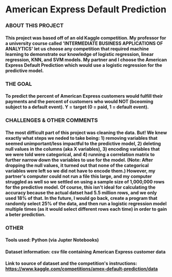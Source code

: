 # American Express Default Prediction

### ABOUT THIS PROJECT
#### This project was based off of an old Kaggle competition. My professor for a university course called 'INTERMEDIATE BUSINESS APPLICATIONS OF ANALYTICS' let us choose any competition that required machine learning to demonstrate our knowledge of logistic regression, linear regression, KNN, and SVM models. My partner and I choose the American Express Default Prediction which would use a logistic regression for the predictive model.

### THE GOAL
#### To predict the percent of American Express customers would fulfill their payments and the percent of customers who would NOT (bceoming subject to a default event). Y = target (0 = paid, 1 = default event).

### CHALLENGES & OTHER COMMENTS
#### The most difficult part of this project was cleaning the data. But! We knew exactly what steps we neded to take being: 1) removing variables that seemed unimportant/less impactful to the predictive model, 2) deleting null values in the columns (aka X variables), 3) encoding variables that we were told were categorical, and 4) running a correlation matrix to further narrow down the variables to use for the model. (Note: After dropping the null values, it turned out that none of the categorical variables were left so we did not have to encode them.) However, my partner's computer could not run a file this large, and my computer struggled as well so we settled on using a sample size of 1,000,000 rows for the predictive model. Of course, this isn't ideal for calculating the accuracy because the actual datset had 5.5 million rows, and we only used 18% of that. In the future, I would go back, create a program that randomly select 25% of the data, and then run a logistic regression model multiple times (as it would select different rows each time) in order to gain a beter prediction. 

### OTHER
#### Tools used: Python (via Jupter Notebooks)
#### Dataset information: csv file containing American Express customer data
#### Link to source of dataset and the competition's instructions: https://www.kaggle.com/competitions/amex-default-prediction/data
